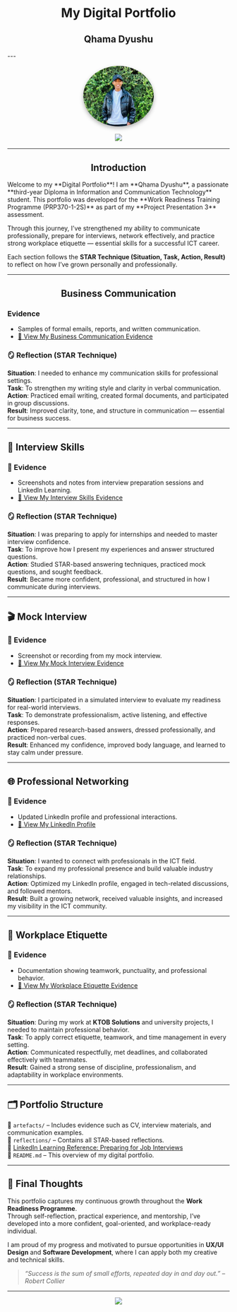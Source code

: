 <h1 align="center"> My Digital Portfolio </h1>   

<h2 align="center"> Qhama Dyushu  </h2>  
---
<p align="center">
  <img src="WhatsApp_Image.jpg" alt="Profile Photo" width="160" style="border-radius: 50%; box-shadow: 0 4px 10px rgba(0,0,0,0.3);">
</p>
<p align="center">
  <a href="https://www.linkedin.com/in/qhama-dyushu-63b187234/">
    <img src="https://img.shields.io/badge/-Connect%20with%20me%20on%20LinkedIn-0072b1?style=for-the-badge&logo=linkedin&logoColor=white" />
  </a>
</p>

---
<h2 align="center"> Introduction </h2> 

</p>  
Welcome to my **Digital Portfolio**!  
I am **Qhama Dyushu**, a passionate **third-year Diploma in Information and Communication Technology** student.  
This portfolio was developed for the **Work Readiness Training Programme (PRP370-1-2S)** as part of my **Project Presentation 3** assessment.  

Through this journey, I’ve strengthened my ability to communicate professionally, prepare for interviews, network effectively, and practice strong workplace etiquette — essential skills for a successful ICT career.  

Each section follows the **STAR Technique (Situation, Task, Action, Result)** to reflect on how I’ve grown personally and professionally.  

---

<h2 align="center"> Business Communication  </h2>  

### Evidence  
- Samples of formal emails, reports, and written communication.  
- [📎 View My Business Communication Evidence](Business_Comm.PNG)  

### 🪞 Reflection (STAR Technique)  
**Situation**: I needed to enhance my communication skills for professional settings.  
**Task**: To strengthen my writing style and clarity in verbal communication.  
**Action**: Practiced email writing, created formal documents, and participated in group discussions.  
**Result**: Improved clarity, tone, and structure in communication — essential for business success.

---

## 🎤 Interview Skills  

### 🧾 Evidence  
- Screenshots and notes from interview preparation sessions and LinkedIn Learning.  
- [📎 View My Interview Skills Evidence](Interview_Skills.PNG)  

### 🪞 Reflection (STAR Technique)  
**Situation**: I was preparing to apply for internships and needed to master interview confidence.  
**Task**: To improve how I present my experiences and answer structured questions.  
**Action**: Studied STAR-based answering techniques, practiced mock questions, and sought feedback.  
**Result**: Became more confident, professional, and structured in how I communicate during interviews.

---

## 🎬 Mock Interview  

### 🧾 Evidence  
- Screenshot or recording from my mock interview.  
- [📎 View My Mock Interview Evidence](Mock_Interview.PNG)  

### 🪞 Reflection (STAR Technique)  
**Situation**: I participated in a simulated interview to evaluate my readiness for real-world interviews.  
**Task**: To demonstrate professionalism, active listening, and effective responses.  
**Action**: Prepared research-based answers, dressed professionally, and practiced non-verbal cues.  
**Result**: Enhanced my confidence, improved body language, and learned to stay calm under pressure.

---

## 🌐 Professional Networking  

### 🧾 Evidence  
- Updated LinkedIn profile and professional interactions.  
- [🔗 View My LinkedIn Profile](https://www.linkedin.com/in/qhama-dyushu-63b187234/)  

### 🪞 Reflection (STAR Technique)  
**Situation**: I wanted to connect with professionals in the ICT field.  
**Task**: To expand my professional presence and build valuable industry relationships.  
**Action**: Optimized my LinkedIn profile, engaged in tech-related discussions, and followed mentors.  
**Result**: Built a growing network, received valuable insights, and increased my visibility in the ICT community.

---

## 🧭 Workplace Etiquette  

### 🧾 Evidence  
- Documentation showing teamwork, punctuality, and professional behavior.  
- [📎 View My Workplace Etiquette Evidence](Workplace_Etiquette.PNG)  

### 🪞 Reflection (STAR Technique)  
**Situation**: During my work at **KTOB Solutions** and university projects, I needed to maintain professional behavior.  
**Task**: To apply correct etiquette, teamwork, and time management in every setting.  
**Action**: Communicated respectfully, met deadlines, and collaborated effectively with teammates.  
**Result**: Gained a strong sense of discipline, professionalism, and adaptability in workplace environments.

---

## 🗂️ Portfolio Structure  

📁 `artefacts/` – Includes evidence such as CV, interview materials, and communication examples.  
📁 `reflections/` – Contains all STAR-based reflections.  
🔗 [LinkedIn Learning Reference: Preparing for Job Interviews](https://www.linkedin.com/learning/paths/prepare-for-your-job-interview)  
📄 `README.md` – This overview of my digital portfolio.  

---

## 💬 Final Thoughts  

This portfolio captures my continuous growth throughout the **Work Readiness Programme**.  
Through self-reflection, practical experience, and mentorship, I’ve developed into a more confident, goal-oriented, and workplace-ready individual.  

I am proud of my progress and motivated to pursue opportunities in **UX/UI Design** and **Software Development**, where I can apply both my creative and technical skills.  

> _“Success is the sum of small efforts, repeated day in and day out.” – Robert Collier_  

---

<p align="center">
  <img src="https://img.shields.io/badge/Created%20with%20💻%20by-Qhama%20Dyushu-blue?style=for-the-badge">
</p>
